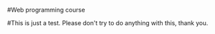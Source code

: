 #Web programming course

#This is just a test. Please don't try to do anything with this, thank you.
